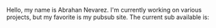 Hello, my name is Abrahan Nevarez. I'm currently working on various projects, but my favorite is my pubsub site.
The current sub available is: 
